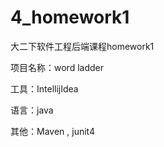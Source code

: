 # 4_homework1
大二下软件工程后端课程homework1

项目名称：word ladder


工具：IntellijIdea


语言：java


其他：Maven , junit4

